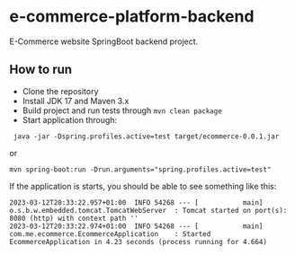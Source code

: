 # e-commerce-platform-backend
E-Commerce website SpringBoot backend project.

## How to run
* Clone the repository
* Install JDK 17 and Maven 3.x
* Build project and run tests through `mvn clean package`
* Start application through:
```
 java -jar -Dspring.profiles.active=test target/ecommerce-0.0.1.jar
```
or 
```
mvn spring-boot:run -Drun.arguments="spring.profiles.active=test"  
```
If the application is starts, you should be able to see something 
like this:
```
2023-03-12T20:33:22.957+01:00  INFO 54268 --- [           main] o.s.b.w.embedded.tomcat.TomcatWebServer  : Tomcat started on port(s): 8080 (http) with context path ''
2023-03-12T20:33:22.974+01:00  INFO 54268 --- [           main] com.me.ecommerce.EcommerceApplication    : Started EcommerceApplication in 4.23 seconds (process running for 4.664)
```
